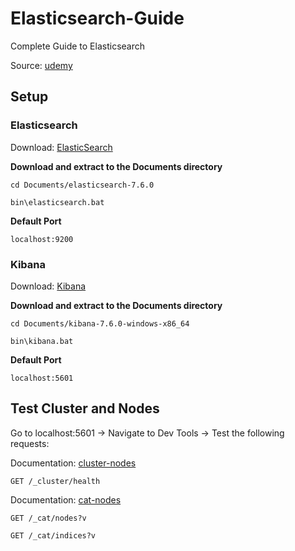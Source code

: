 # Elasticsearch-Guide
Complete Guide to Elasticsearch

Source: [udemy](https://www.udemy.com/course/elasticsearch-complete-guide/)

## Setup

### Elasticsearch

Download: [ElasticSearch](https://www.elastic.co/downloads/elasticsearch)

**Download and extract to the Documents directory**

```shell
cd Documents/elasticsearch-7.6.0

bin\elasticsearch.bat
```

**Default Port**

```shell
localhost:9200
```

### Kibana

Download: [Kibana](https://www.elastic.co/downloads/kibana)

**Download and extract to the Documents directory**

```shell
cd Documents/kibana-7.6.0-windows-x86_64

bin\kibana.bat
```

**Default Port**

```shell
localhost:5601
```

## Test Cluster and Nodes

Go to localhost:5601 -> Navigate to Dev Tools -> Test the following requests:

Documentation: [cluster-nodes](https://www.elastic.co/guide/en/elasticsearch/reference/current/cluster-nodes-info.html)
```shell
GET /_cluster/health
```

Documentation: [cat-nodes](https://www.elastic.co/guide/en/elasticsearch/reference/current/cat-nodes.html)
```shell
GET /_cat/nodes?v
```

```shell
GET /_cat/indices?v
```
